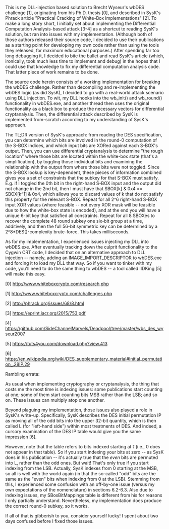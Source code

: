 This is my DLL-injection based solution to Brecht Wyseur's wbDES challenge [1], originating from his Ph.D. thesis [0], and described in SysK's Phrack article "Practical Cracking of White-Box Implementations" [2]. To make a long story short, I initially set about implementing the Differential Computation Analysis-based attack [3-4] as a shortcut to reading SysK's solution, but ran into issues with my implementation. (Although both of those authors released their source code, I decided to use their publications as a starting point for developing my own code rather than using the tools they released, for maximum educational purposes.) After spending far too long debugging it, I decided to bite the bullet and read SysK's article (which, ironically, took much less time to implement and debug) in the hopes that I could use that knowledge to fix my differential computation analysis code. That latter piece of work remains to be done.

The source code herein consists of a working implementation for breaking the wbDES challenge. Rather than decompiling and re-implementing the wbDES logic (as did SysK), I decided to go with a real-world attack scenario using DLL injection. To wit, my DLL hooks into the wb_init() and wb_round() functionality in wbDES.exe, and another thread then uses the original functionality as a black box to produce the necessary vectors for differential cryptanalysis. Then, the differential attack described by SysK is implemented from-scratch according to my understanding of SysK's approach. 

The TL;DR version of SysK's approach: from reading the DES specification, you can determine which bits are involved in the round-0 computation of the S-BOX indices, and which input bits are XORed against each S-BOX's output. Then, you can use differential cryptanalysis to determine "the rough location" where those bits are located within the white-box state (that's a simplification), by toggling those individual bits and examining the relationship with the output from where those bits were not toggled. Since the S-BOX lookup is key-dependent, these pieces of information combined gives you a set of constraints that the subkey for that S-BOX must satisfy. E.g. if I toggled the 0th bit in the right-hand S-BOX input and the output did not change in the 2nd bit, then I must have that SBOX[k] & 0x4 == SBOX[k^1] & 0x4, which allows you to discard values of k that do not satisfy this property for the relevant S-BOX. Repeat for all 2^6 right-hand S-BOX input XOR values (where feasible -- not every XOR mask will be feasible due to how the white-box state is encoded), and at the end you will have a unique 6-bit key that satisfied all constraints. Repeat for all 8 SBOXes to recover the complete 48 round subkey one six-bit group at a time, additively, and then the full 56-bit symmetric key can be determined by a 2^8*DES()-complexity brute-force. This takes milliseconds.

As for my implementation, I experienced issues injecting my DLL into wbDES.exe. After eventually tracking down the culprit functionality to the Cygwin CRT code, I decided that on an alternative approach to DLL injection -- namely, adding an IMAGE_IMPORT_DESCRIPTOR to wbDES.exe and forcing it to load my DLL that way. So if you want to tinker with my code, you'll need to do the same thing to wbDES -- a tool called IIDKing [5] will make this easy.

[0] http://www.whiteboxcrypto.com/research.php

[1] http://www.whiteboxcrypto.com/challenges.php

[2] http://phrack.org/issues/68/8.html

[3] https://eprint.iacr.org/2015/753.pdf

[4] https://github.com/SideChannelMarvels/Deadpool/tree/master/wbs_des_wyseur2007

[5] https://tuts4you.com/download.php?view.413

[6] https://en.wikipedia.org/wiki/DES_supplementary_material#Initial_permutation_.28IP.29


Rambling errata:

As usual when implementing cryptography or cryptanalysis, the thing that costs me the most time is indexing issues: some publications start counting at one; some of them start counting bits MSB rather than the LSB; and so on. These issues can multiply atop one another. 

Beyond plaguing my implementation, those issues also played a role in SysK's write-up. Specifically, SysK describes the DES initial permutation IP as moving all of the odd bits into the upper 32-bit quantity, which is then called L (for "left-hand side") within most treatments of DES. And indeed, a cursory examination of the DES IP table would give you the same impression [6].

However, note that the table refers to bits indexed starting at *1* (i.e., 0 does not appear in that table). So if you start indexing your bits at zero -- as SysK does in his publication -- it's actually true that the *even* bits are permuted into L, rather than the odd ones. But wait! That's only true if you start indexing from the LSB. Actually, SysK indexes from 0 starting at the MSB, so all is well with the world again (in that the so-called "odd" bits are the same as the "even" bits when indexing from 0 at the LSB). Stemming from this, I experienced some confusion with an off-by-one issue (versus my own expectations of the nomenclature) in sections 6.2-6.3. Also due to indexing issues, my SBoxBitMappings table is different from his for reasons I only partially understand. Nevertheless, my implementation does produce the correct round-0 subkey, so it works.

If all of that is gibberish to you, consider yourself lucky! I spent about two days confused before I fixed those issues.

